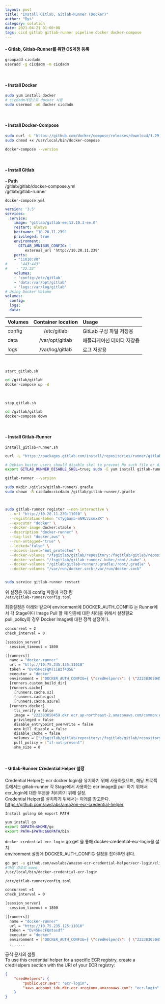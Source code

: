 ```yaml
---
layout: post
title: "Install Gitlab, Gitlab-Runner (Docker)"
author: "Bys"
category: solution
date: 2021-04-21 01:00:00
tags: cicd gitlab gitlab-runner pipeline docker docker-compose
---
```


#### - Gitlab, Gitlab-Runner를 위한 OS계정 등록
```bash
groupadd cicdadm
useradd -g cicdadm -m cicdadm
```   
<br>

#### - Install Docker  
```bash
sudo yum install docker
# cicdadm계정으로 docker 사용
sudo usermod -aG docker cicdadm
```
<br>

#### - Install Docker-Compose  
```bash
sudo curl -L "https://github.com/docker/compose/releases/download/1.29.1/docker-compose-$(uname -s)-$(uname -m)" -o /usr/local/bin/docker-compose
sudo chmod +x /usr/local/bin/docker-compose

docker-compose --version
```
<br>

#### - Install Gitlab  

**- Path**  
/gitlab/gitlab/docker-compose.yml  
/gitlab/gitlab-runner  

`docker-compose.yml` 
```yml
version: '3.5'
services:
  service:
    image: "gitlab/gitlab-ee:13.10.3-ee.0"
    restart: always
    hostname: "10.20.11.239"
    privileged: true
    environment:
      GITLAB_OMNIBUS_CONFIG: |
         external_url 'http://10.20.11.239'
    ports:
    - "11010:80"
#    - "443:443"
#    - "22:22"
    volumes:
    - 'config:/etc/gitlab'
    - 'data:/var/opt/gitlab'
    - 'logs:/var/log/gitlab'
# Using Docker Volume
volumes:
  config:
  logs:
  data:
```

| Volumes | Container location | Usage |
|---|:---:|:---|
| config | /etc/gitlab | GitLab 구성 파일 저장용 |
| data | /var/opt/gitlab | 애플리케이션 데이터 저장용 |
| logs | /var/log/gitlab | 로그 저장용 |

<br>

`start_gitlab.sh`
```bash
cd /gitlab/gitlab
docker-compose up -d
```
<br>


`stop_gitlab.sh`
```bash
cd /gitlab/gitlab
docker-compose down
```
<br>



#### - Install Gitlab-Runner  
`install_gitlab-runner.sh`
```bash
curl -L "https://packages.gitlab.com/install/repositories/runner/gitlab-runner/script.rpm.sh" | sudo bash

# Debian buster users should disable skel to prevent No such file or directory Job failures
export GITLAB_RUNNER_DISABLE_SKEL=true; sudo -E yum install gitlab-runner

gitlab-runner --version

sudo mkdir /gitlab/gitlab-runner/.gradle  
sudo chown -R cicdadm:cicdadm /gitlab/gitlab-runner/.gradle  



sudo gitlab-runner register --non-interactive \
  --url "http://10.20.11.239:11010" \
  --registration-token "sTygbanb-nN9LVzsmxZK" \
  --executor "docker" \
  --docker-image docker:stable \
  --description "docker-runner" \
  --tag-list "docker,aws" \
  --run-untagged="true" \
  --locked="false" \
  --access-level="not_protected" \
  --docker-volumes "/fsgitlab/gitlab/repository:/fsgitlab/gitlab/repository" \
  --docker-volumes "/fsgitlab/gitlab-runner/.kube:/root/.kube" \
  --docker-volumes "/gitlab/gitlab-runner/.gradle:/root/.gradle" \
  --docker-volumes "/var/run/docker.sock:/var/run/docker.sock"


sudo service gitlab-runner restart
```

위 설정은 아래 config 파일에 저장 됨  
`/etc/gitlab-runner/config.toml`  

최종설정은 아래와 같으며 environment에 DOCKER_AUTH_CONFIG 는 Runner에서 각 Stage마다 Image Pull 할 때 인증에 대한 처리를 위해서 설정필요  
pull_policy의 경우 Docker Image에 대한 정책 설정이다.  

```bash
concurrent = 2
check_interval = 0

[session_server]
  session_timeout = 1800

[[runners]]
  name = "docker-runner"
  url = "http://10.75.235.125:11010"
  token = "Dv45HecFqMTiiBzf4QSE"
  executor = "docker"
  environment = ["DOCKER_AUTH_CONFIG={ \"credHelpers\": { \"222383050459.dkr.ecr.ap-northeast-2.amazonaws.com\": \"ecr-login\" }} "]
  [runners.custom_build_dir]
  [runners.cache]
    [runners.cache.s3]
    [runners.cache.gcs]
    [runners.cache.azure]
  [runners.docker]
    tls_verify = false
    image = "222383050459.dkr.ecr.ap-northeast-2.amazonaws.com/common:docker-stable"
    privileged = false
    disable_entrypoint_overwrite = false
    oom_kill_disable = false
    disable_cache = false
    volumes = ["/fsgitlab/gitlab/repository:/fsgitlab/gitlab/repository", "/fsgitlab/gitlab-runner/.gradle:/root/.gradle", "/var/run/docker.sock:/var/run/docker.sock", "/cache", "/fsgitlab/gitlab-runner/.kube:/root/.kube"]
    pull_policy = ["if-not-present"]
    shm_size = 0

```
<br>


#### - Gitlab-Runner Credential Helper 설정
Credential Helper는 ecr docker login을 유지하기 위해 사용하였으며,
해당 프로젝트에서는 gitlab-runner 각 Stage에서 사용하는 ecr image를 pull 하기 위해서 ecr_login에 대한 부분을 처리하기 위해 설정.  
Credential Helper를 설치하기 위해서는 아래를 참고한다. 
https://github.com/awslabs/amazon-ecr-credential-helper

`Install golang && export PATH`
```bash
yum install go
export GOPATH=$HOME/go
export PATH=$PATH:$GOPATH/bin
```

`docker-credential-ecr-login`
go get 을 통해 docker-credential-ecr-login을 설치  
environment 설정에 DOCKER_AUTH_CONFIG 설정을 잡아주면 된다.  
```bash
go get -u github.com/awslabs/amazon-ecr-credential-helper/ecr-login/cli/docker-credential-ecr-login
#아래 경로로 move
/usr/local/bin/docker-credential-ecr-login
```

`/etc/gitlab-runner/config.toml`
```bash
concurrent =1 
check_interval = 0

[session_server]
  session_timeout = 1800

[[runners]]
  name = "docker-runner"
  url = "http://10.75.235.125:11010"
  token = "Dv45HecFQmtasdf"
  executor = "docker"
  environment = ["DOCKER_AUTH_CONFIG={ \"credHelpers\": { \"222383050459.dkr.ecr.ap-northeast-2.amazonaws.com\": \"ecr-login\" }} "]
  .......
```

공식 문서의 샘플  
To use this credential helper for a specific ECR registry, create a credHelpers section with the URI of your ECR registry:
```json
{
	"credHelpers": {
		"public.ecr.aws": "ecr-login",
		"<aws_account_id>.dkr.ecr.<region>.amazonaws.com": "ecr-login"
	}
}
```